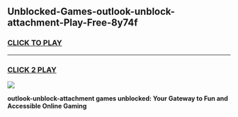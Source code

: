 
## Unblocked-Games-outlook-unblock-attachment-Play-Free-8y74f
<h3>
<a href="https://premium76.site?title=outlook-unblock-attachment&ref=21A">CLICK TO PLAY</a></h3>
<hr>

<h3>
<a href="https://premium76.site?title=outlook-unblock-attachment&ref=21A">CLICK 2 PLAY</a>
  
</h3>

<a href="https://premium76.site?title=outlook-unblock-attachment&ref=21A"><img src="https://clearcache.store/games.png"></a>


**outlook-unblock-attachment games unblocked: Your Gateway to Fun and Accessible Online Gaming**

